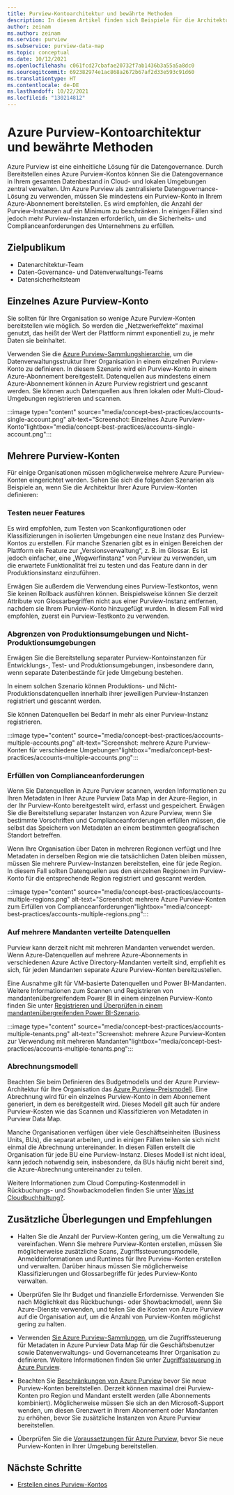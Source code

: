 ```yaml
---
title: Purview-Kontoarchitektur und bewährte Methoden
description: In diesem Artikel finden sich Beispiele für die Architekturen von Azure Purview-Kontoarchitekturen und Beschreibungen bewährter Methoden.
author: zeinam
ms.author: zeinam
ms.service: purview
ms.subservice: purview-data-map
ms.topic: conceptual
ms.date: 10/12/2021
ms.openlocfilehash: c061fcd27cbafae20732f7ab1436b3a55a5a8dc0
ms.sourcegitcommit: 692382974e1ac868a2672b67af2d33e593c91d60
ms.translationtype: HT
ms.contentlocale: de-DE
ms.lasthandoff: 10/22/2021
ms.locfileid: "130214812"
---
```

# <a name="azure-purview-accounts-architectures-and-best-practices"></a>Azure Purview-Kontoarchitektur und bewährte Methoden  

Azure Purview ist eine einheitliche Lösung für die Datengovernance. Durch Bereitstellen eines Azure Purview-Kontos können Sie die Datengovernance in Ihrem gesamten Datenbestand in Cloud- und lokalen Umgebungen zentral verwalten. Um Azure Purview als zentralisierte Datengovernance-Lösung zu verwenden, müssen Sie mindestens ein Purview-Konto in Ihrem Azure-Abonnement bereitstellen. Es wird empfohlen, die Anzahl der Purview-Instanzen auf ein Minimum zu beschränken. In einigen Fällen sind jedoch mehr Purview-Instanzen erforderlich, um die Sicherheits- und Complianceanforderungen des Unternehmens zu erfüllen.

## <a name="intended-audience"></a>Zielpublikum

- Datenarchitektur-Team
- Daten-Governance- und Datenverwaltungs-Teams
- Datensicherheitsteam

## <a name="single-purview-account"></a>Einzelnes Azure Purview-Konto

Sie sollten für Ihre Organisation so wenige Azure Purview-Konten bereitstellen wie möglich. So werden die „Netzwerkeffekte“ maximal genutzt, das heißt der Wert der Plattform nimmt exponentiell zu, je mehr Daten sie beinhaltet. 

Verwenden Sie die [Azure Purview-Sammlungshierarchie](./concept-best-practices-collections.md), um die Datenverwaltungsstruktur Ihrer Organisation in einem einzelnen Purview-Konto zu definieren. In diesem Szenario wird ein Purview-Konto in einem Azure-Abonnement bereitgestellt. Datenquellen aus mindestens einem Azure-Abonnement können in Azure Purview registriert und gescannt werden. Sie können auch Datenquellen aus Ihren lokalen oder Multi-Cloud-Umgebungen registrieren und scannen.

:::image type="content" source="media/concept-best-practices/accounts-single-account.png" alt-text="Screenshot: Einzelnes Azure Purview-Konto"lightbox="media/concept-best-practices/accounts-single-account.png":::

## <a name="multiple-purview-accounts"></a>Mehrere Purview-Konten

Für einige Organisationen müssen möglicherweise mehrere Azure Purview-Konten eingerichtet werden. Sehen Sie sich die folgenden Szenarien als Beispiele an, wenn Sie die Architektur Ihrer Azure Purview-Konten definieren:  

### <a name="testing-new-features"></a>Testen neuer Features 

Es wird empfohlen, zum Testen von Scankonfigurationen oder Klassifizierungen in isolierten Umgebungen eine neue Instanz des Purview-Kontos zu erstellen. Für manche Szenarien gibt es in einigen Bereichen der Plattform ein Feature zur „Versionsverwaltung“, z. B. im Glossar. Es ist jedoch einfacher, eine „Wegwerfinstanz“ von Purview zu verwenden, um die erwartete Funktionalität frei zu testen und das Feature dann in der Produktionsinstanz einzuführen.  

Erwägen Sie außerdem die Verwendung eines Purview-Testkontos, wenn Sie keinen Rollback ausführen können. Beispielsweise können Sie derzeit Attribute von Glossarbegriffen nicht aus einer Purview-Instanz entfernen, nachdem sie Ihrem Purview-Konto hinzugefügt wurden. In diesem Fall wird empfohlen, zuerst ein Purview-Testkonto zu verwenden.
 
### <a name="isolating-productionand-non-production-environments"></a>Abgrenzen von Produktionsumgebungen und Nicht-Produktionsumgebungen 

Erwägen Sie die Bereitstellung separater Purview-Kontoinstanzen für Entwicklungs-, Test- und Produktionsumgebungen, insbesondere dann, wenn separate Datenbestände für jede Umgebung bestehen.  

In einem solchen Szenario können Produktions- und Nicht-Produktionsdatenquellen innerhalb ihrer jeweiligen Purview-Instanzen registriert und gescannt werden.

Sie können Datenquellen bei Bedarf in mehr als einer Purview-Instanz registrieren.

:::image type="content" source="media/concept-best-practices/accounts-multiple-accounts.png" alt-text="Screenshot: mehrere Azure Purview-Konten für verschiedene Umgebungen"lightbox="media/concept-best-practices/accounts-multiple-accounts.png":::

### <a name="fulfilling-compliance-requirements"></a>Erfüllen von Complianceanforderungen  

Wenn Sie Datenquellen in Azure Purview scannen, werden Informationen zu Ihren Metadaten in Ihrer Azure Purview Data Map in der Azure-Region, in der Ihr Purview-Konto bereitgestellt wird, erfasst und gespeichert. Erwägen Sie die Bereitstellung separater Instanzen von Azure Purview, wenn Sie bestimmte Vorschriften und Complianceanforderungen erfüllen müssen, die selbst das Speichern von Metadaten an einem bestimmten geografischen Standort betreffen.  

Wenn Ihre Organisation über Daten in mehreren Regionen verfügt und Ihre Metadaten in derselben Region wie die tatsächlichen Daten bleiben müssen, müssen Sie mehrere Purview-Instanzen bereitstellen, eine für jede Region. In diesem Fall sollten Datenquellen aus den einzelnen Regionen im Purview-Konto für die entsprechende Region registriert und gescannt werden.

:::image type="content" source="media/concept-best-practices/accounts-multiple-regions.png" alt-text="Screenshot: mehrere Azure Purview-Konten zum Erfüllen von Complianceanforderungen"lightbox="media/concept-best-practices/accounts-multiple-regions.png":::

### <a name="having-data-sources-distributed-across-multiple-tenants"></a>Auf mehrere Mandanten verteilte Datenquellen  

Purview kann derzeit nicht mit mehreren Mandanten verwendet werden. Wenn Azure-Datenquellen auf mehrere Azure-Abonnements in verschiedenen Azure Active Directory-Mandanten verteilt sind, empfiehlt es sich, für jeden Mandanten separate Azure Purview-Konten bereitzustellen. 

Eine Ausnahme gilt für VM-basierte Datenquellen und Power BI-Mandanten. Weitere Informationen zum Scannen und Registrieren von mandantenübergreifendem Power BI in einem einzelnen Purview-Konto finden Sie unter [Registrieren und Überprüfen in einem mandantenübergreifenden Power BI-Szenario](/azure/purview/register-scan-power-bi-tenant#register-and-scan-a-cross-tenant-power-bi). 

:::image type="content" source="media/concept-best-practices/accounts-multiple-tenants.png" alt-text="Screenshot: mehrere Azure Purview-Konten zur Verwendung mit mehreren Mandanten"lightbox="media/concept-best-practices/accounts-multiple-tenants.png"::: 

### <a name="billing-model"></a>Abrechnungsmodell 

Beachten Sie beim Definieren des Budgetmodells und der Azure Purview-Architektur für Ihre Organisation das [Azure Purview-Preismodell](https://azure.microsoft.com/pricing/details/azure-purview). Eine Abrechnung wird für ein einzelnes Purview-Konto in dem Abonnement generiert, in dem es bereitgestellt wird. Dieses Modell gilt auch für andere Purview-Kosten wie das Scannen und Klassifizieren von Metadaten in Purview Data Map.

Manche Organisationen verfügen über viele Geschäftseinheiten (Business Units, BUs), die separat arbeiten, und in einigen Fällen teilen sie sich nicht einmal die Abrechnung untereinander. In diesen Fällen erstellt die Organisation für jede BU eine Purview-Instanz. Dieses Modell ist nicht ideal, kann jedoch notwendig sein, insbesondere, da BUs häufig nicht bereit sind, die Azure-Abrechnung untereinander zu teilen. 

Weitere Informationen zum Cloud Computing-Kostenmodell in Rückbuchungs- und Showbackmodellen finden Sie unter [Was ist Cloudbuchhaltung?](/azure/cloud-adoption-framework/strategy/cloud-accounting).  

## <a name="additional-considerations-and-recommendations"></a>Zusätzliche Überlegungen und Empfehlungen 

- Halten Sie die Anzahl der Purview-Konten gering, um die Verwaltung zu vereinfachen. Wenn Sie mehrere Purview-Konten erstellen, müssen Sie möglicherweise zusätzliche Scans, Zugriffssteuerungsmodelle, Anmeldeinformationen und Runtimes für Ihre Purview-Konten erstellen und verwalten. Darüber hinaus müssen Sie möglicherweise Klassifizierungen und Glossarbegriffe für jedes Purview-Konto verwalten.

- Überprüfen Sie Ihr Budget und finanzielle Erfordernisse. Verwenden Sie nach Möglichkeit das Rückbuchungs- oder Showbackmodell, wenn Sie Azure-Dienste verwenden, und teilen Sie die Kosten von Azure Purview auf die Organisation auf, um die Anzahl von Purview-Konten möglichst gering zu halten. 

- Verwenden [Sie Azure Purview-Sammlungen](concept-best-practices-collections.md), um die Zugriffssteuerung für Metadaten in Azure Purview Data Map für die Geschäftsbenutzer sowie Datenverwaltungs- und Governanceteams Ihrer Organisation zu definieren. Weitere Informationen finden Sie unter [Zugriffssteuerung in Azure Purview](./catalog-permissions.md).

- Beachten Sie [Beschränkungen von Azure Purview](./how-to-manage-quotas.md#azure-purview-limits) bevor Sie neue Purview-Konten bereitstellen. Derzeit können maximal drei Purview-Konten pro Region und Mandant erstellt werden (alle Abonnements kombiniert). Möglicherweise müssen Sie sich an den Microsoft-Support wenden, um diesen Grenzwert in Ihrem Abonnement oder Mandanten zu erhöhen, bevor Sie zusätzliche Instanzen von Azure Purview bereitstellen.  

- Überprüfen Sie die [Voraussetzungen für Azure Purview,](./create-catalog-portal.md#prerequisites) bevor Sie neue Purview-Konten in Ihrer Umgebung bereitstellen.
  
## <a name="next-steps"></a>Nächste Schritte
-  [Erstellen eines Purview-Kontos](./create-catalog-portal.md)
